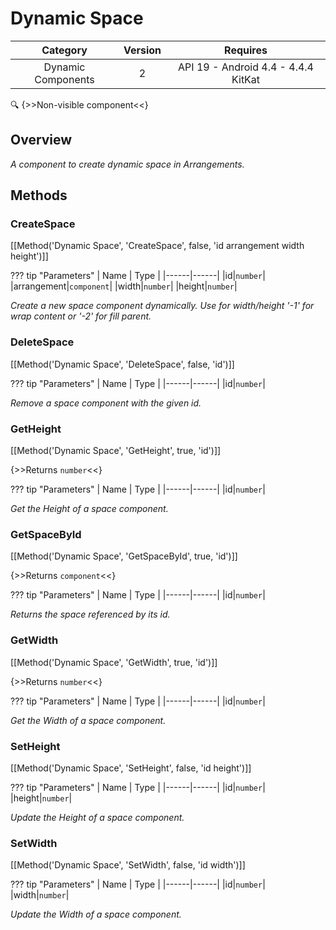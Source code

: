 # Dynamic Space

| Category | Version | Requires |
|:--------:|:-------:|:--------:|
|Dynamic Components|2|API 19 - Android 4.4 - 4.4.4 KitKat|

:mag: {>>Non-visible component<<}

## Overview

_A component to create dynamic space in Arrangements._

## Methods

### CreateSpace

[[Method('Dynamic Space', 'CreateSpace', false, 'id arrangement width height')]]

??? tip "Parameters"
    | Name | Type |
    |------|------|
    |id|`number`|
    |arrangement|`component`|
    |width|`number`|
    |height|`number`|


_Create a new space component dynamically. Use for width/height '-1' for wrap content or '-2' for fill parent._

### DeleteSpace

[[Method('Dynamic Space', 'DeleteSpace', false, 'id')]]

??? tip "Parameters"
    | Name | Type |
    |------|------|
    |id|`number`|


_Remove a space component with the given id._

### GetHeight

[[Method('Dynamic Space', 'GetHeight', true, 'id')]]

{>>Returns `number`<<}

??? tip "Parameters"
    | Name | Type |
    |------|------|
    |id|`number`|


_Get the Height of a space component._

### GetSpaceById

[[Method('Dynamic Space', 'GetSpaceById', true, 'id')]]

{>>Returns `component`<<}

??? tip "Parameters"
    | Name | Type |
    |------|------|
    |id|`number`|


_Returns the space referenced by its id._

### GetWidth

[[Method('Dynamic Space', 'GetWidth', true, 'id')]]

{>>Returns `number`<<}

??? tip "Parameters"
    | Name | Type |
    |------|------|
    |id|`number`|


_Get the Width of a space component._

### SetHeight

[[Method('Dynamic Space', 'SetHeight', false, 'id height')]]

??? tip "Parameters"
    | Name | Type |
    |------|------|
    |id|`number`|
    |height|`number`|


_Update the Height of a space component._

### SetWidth

[[Method('Dynamic Space', 'SetWidth', false, 'id width')]]

??? tip "Parameters"
    | Name | Type |
    |------|------|
    |id|`number`|
    |width|`number`|


_Update the Width of a space component._